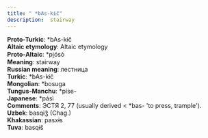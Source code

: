 ```yaml
---
title: " *bAs-kɨč"
description:  stairway
---
```


<strong>Proto-Turkic</strong>:  *bAs-kɨč<br>
<strong>Altaic etymology</strong>:  Altaic etymology<br>
<strong> Proto-Altaic</strong>:  *pi̯ósò<br>
<strong>Meaning</strong>:  stairway<br>
<strong>Russian meaning</strong>:  лестница<br>
<strong>Turkic</strong>:  *bAs-kɨč<br>
<strong>Mongolian</strong>:  *bosuga<br>
<strong>Tungus-Manchu</strong>:  *pise-<br>
<strong>Japanese</strong>:  *pásì<br>
<strong>Comments</strong>:  ЭСТЯ 2, 77 (usually derived < *bas- 'to press, trample').<br>
<strong>Uzbek</strong>:  basqɨǯ (Chag.)<br>
<strong>Khakassian</strong>:  pasxɨs<br>
<strong>Tuva</strong>:  basqɨš<br>


